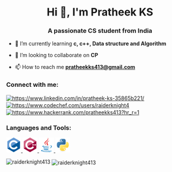 <h1 align="center">Hi 👋, I'm Pratheek KS</h1>
<h3 align="center">A passionate CS student from India</h3>

- 🌱 I’m currently learning **c, c++, Data structure and Algorithm**

- 👯 I’m looking to collaborate on **CP**

- 📫 How to reach me **pratheekks413@gmail.com**

<h3 align="left">Connect with me:</h3>
<p align="left">
<a href="https://linkedin.com/in/https://www.linkedin.com/in/pratheek-ks-35865b221/" target="blank"><img align="center" src="https://raw.githubusercontent.com/rahuldkjain/github-profile-readme-generator/master/src/images/icons/Social/linked-in-alt.svg" alt="https://www.linkedin.com/in/pratheek-ks-35865b221/" height="30" width="40" /></a>
<a href="https://www.codechef.com/users/https://www.codechef.com/users/raiderknight4" target="blank"><img align="center" src="https://cdn.jsdelivr.net/npm/simple-icons@3.1.0/icons/codechef.svg" alt="https://www.codechef.com/users/raiderknight4" height="30" width="40" /></a>
<a href="https://www.hackerrank.com/https://www.hackerrank.com/pratheekks413?hr_r=1" target="blank"><img align="center" src="https://raw.githubusercontent.com/rahuldkjain/github-profile-readme-generator/master/src/images/icons/Social/hackerrank.svg" alt="https://www.hackerrank.com/pratheekks413?hr_r=1" height="30" width="40" /></a>
</p>

<h3 align="left">Languages and Tools:</h3>
<p align="left"> <a href="https://www.cprogramming.com/" target="_blank" rel="noreferrer"> <img src="https://raw.githubusercontent.com/devicons/devicon/master/icons/c/c-original.svg" alt="c" width="40" height="40"/> </a> <a href="https://www.w3schools.com/cpp/" target="_blank" rel="noreferrer"> <img src="https://raw.githubusercontent.com/devicons/devicon/master/icons/cplusplus/cplusplus-original.svg" alt="cplusplus" width="40" height="40"/> </a> <a href="https://www.java.com" target="_blank" rel="noreferrer"> <img src="https://raw.githubusercontent.com/devicons/devicon/master/icons/java/java-original.svg" alt="java" width="40" height="40"/> </a> <a href="https://www.python.org" target="_blank" rel="noreferrer"> <img src="https://raw.githubusercontent.com/devicons/devicon/master/icons/python/python-original.svg" alt="python" width="40" height="40"/> </a> </p>

<p><img align="left" src="https://github-readme-stats.vercel.app/api/top-langs?username=raiderknight413&show_icons=true&locale=en&layout=compact" alt="raiderknight413" /></p>

<p>&nbsp;<img align="center" src="https://github-readme-stats.vercel.app/api?username=raiderknight413&show_icons=true&locale=en" alt="raiderknight413" /></p>
